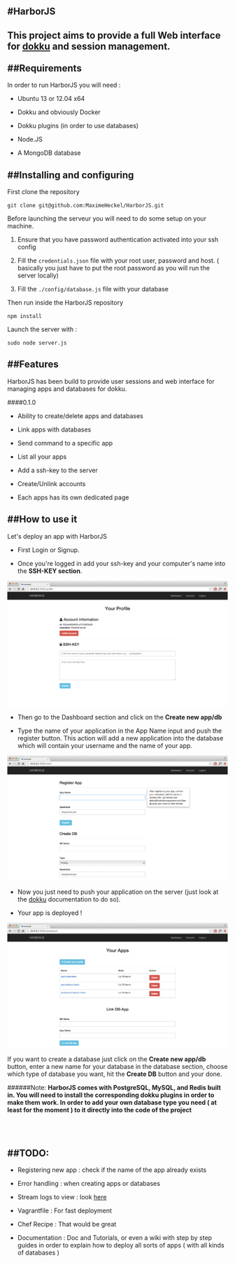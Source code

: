 #HarborJS
---
This project aims to provide a full Web interface for [dokku](https://github.com/progrium/dokku) and session management.
<br>
<br>
##Requirements
---
In order to run HarborJS you will need :

- Ubuntu 13 or 12.04 x64 

- Dokku and obviously Docker

- Dokku plugins (in order to use databases)

- Node.JS

- A MongoDB database 


##Installing and configuring
---

First clone the repository

```
git clone git@github.com:MaximeHeckel/HarborJS.git
```

Before launching the serveur you will need to do some setup on your machine.

1. Ensure that you have password authentication activated into your ssh config

2. Fill the <code>credentials.json</code> file with your root user, password and host. ( basically you just have to put the root password as you will run the server locally)

3. Fill the <code>./config/database.js</code> file with your database


Then run inside the HarborJS repository

```
npm install 

```


Launch the server with : 

```
sudo node server.js
```

##Features
---

HarborJS has been build to provide user sessions and web interface for managing apps and databases for dokku.

####0.1.0

- Ability to create/delete apps and databases

- Link apps with databases

- Send command to a specific app

- List all your apps

- Add a ssh-key to the server

- Create/Unlink accounts

- Each apps has its own dedicated page


##How to use it
---

Let's deploy an app with HarborJS

- First Login or Signup. 

- Once you're logged in add your ssh-key and your computer's name into the **SSH-KEY section**.

<img src="/public/img/HarborJS.png">

- Then go to the Dashboard section and click on the **Create new app/db** 

- Type the name of your application in the App Name input
and push the register button. This action will add a new application into the database which will contain your username and the name of your app.

<img src="/public/img/HarborJS2.png">

- Now you just need to push your application on the server (just look at the [dokku](https://github.com/progrium/dokku) documentation to do so).

- Your app is deployed !

<img src="/public/img/HarborJS3.png">


If you want to create a database just click on the **Create new app/db** button, enter a new name for your database in the database section, choose which type of database you want, hit the **Create DB** button and your done.


######Note: 
<strong>HarborJS comes with PostgreSQL, MySQL, and Redis built in. You will need to install the corresponding dokku plugins in order to make them work. In order to add your own database type you need ( at least for the moment ) to it directly into the code of the project</strong> 

<br>
<br>

##TODO:
---

- Registering new app : check if the name of the app already exists

- Error handling : when creating apps or databases

- Stream logs to view : look [here](http://stackoverflow.com/questions/22594313/docker-api-show-container-logs-in-a-webpage)

- Vagrantfile : For fast deployment

- Chef Recipe : That would be great

- Documentation : Doc and Tutorials, or even a wiki with step by step guides in order to explain how to deploy all sorts of apps ( with all kinds of databases )
